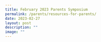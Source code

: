 ```yaml
---
title: February 2023 Parents Symposium
permalink: /parents/resources-for-parents/
date: 2023-02-27
layout: post
description: ""
image: ""
---
```


